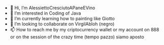 - 👋 Hi, I’m AlessiettoCresciutoAPaneEVino
- 👀 I’m interested in Coding of Java
- 🌱 I’m currently learning how to painting like Giotto
- 💞️ I’m looking to collaborate on VirgilAbloh (negro)
- 📫 How to reach me by my criptocurrency wallet or my account on 888 or on the session of the crazy time (tempo pazzo)
siamo aposto
